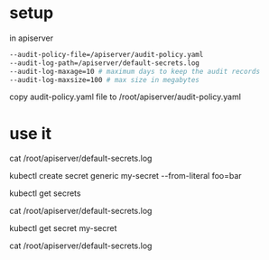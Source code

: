 
# setup

in apiserver
```bash
--audit-policy-file=/apiserver/audit-policy.yaml
--audit-log-path=/apiserver/default-secrets.log
--audit-log-maxage=10 # maximum days to keep the audit records
--audit-log-maxsize=100 # max size in megabytes
```

copy audit-policy.yaml file to /root/apiserver/audit-policy.yaml


# use it

cat /root/apiserver/default-secrets.log 

kubectl create secret generic my-secret --from-literal foo=bar

kubectl get secrets

cat /root/apiserver/default-secrets.log 

kubectl get secret my-secret

cat /root/apiserver/default-secrets.log 

